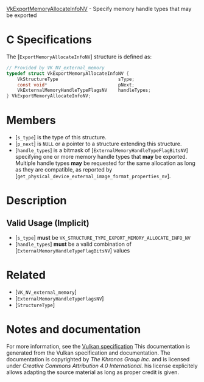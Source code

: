 [VkExportMemoryAllocateInfoNV](https://www.khronos.org/registry/vulkan/specs/1.3-extensions/man/html/VkExportMemoryAllocateInfoNV.html) - Specify memory handle types that may be exported

# C Specifications
The [`ExportMemoryAllocateInfoNV`] structure is defined as:
```c
// Provided by VK_NV_external_memory
typedef struct VkExportMemoryAllocateInfoNV {
    VkStructureType                      sType;
    const void*                          pNext;
    VkExternalMemoryHandleTypeFlagsNV    handleTypes;
} VkExportMemoryAllocateInfoNV;
```

# Members
- [`s_type`] is the type of this structure.
- [`p_next`] is `NULL` or a pointer to a structure extending this structure.
- [`handle_types`] is a bitmask of [`ExternalMemoryHandleTypeFlagBitsNV`] specifying one or more memory handle types that  **may**  be exported. Multiple handle types  **may**  be requested for the same allocation as long as they are compatible, as reported by [`get_physical_device_external_image_format_properties_nv`].

# Description
## Valid Usage (Implicit)
-  [`s_type`] **must**  be `VK_STRUCTURE_TYPE_EXPORT_MEMORY_ALLOCATE_INFO_NV`
-  [`handle_types`] **must**  be a valid combination of [`ExternalMemoryHandleTypeFlagBitsNV`] values

# Related
- [`VK_NV_external_memory`]
- [`ExternalMemoryHandleTypeFlagsNV`]
- [`StructureType`]

# Notes and documentation
For more information, see the [Vulkan specification](https://www.khronos.org/registry/vulkan/specs/1.3-extensions/html/vkspec.html)
This documentation is generated from the Vulkan specification and documentation.
The documentation is copyrighted by *The Khronos Group Inc.* and is licensed under *Creative Commons Attribution 4.0 International*.
his license explicitely allows adapting the source material as long as proper credit is given.
        